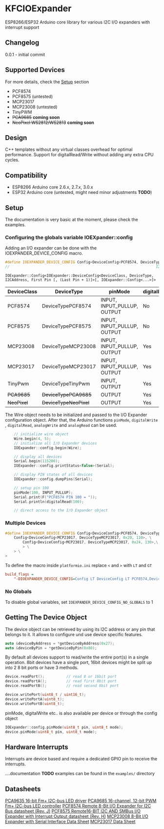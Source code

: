
# KFCIOExpander

ESP8266/ESP32 Arduino core library for various I2C I/O expanders with interrupt support

## Changelog

0.0.1 - initial commit

## Supported Devices

For more details, check the [Setup](#setup) section

- PCF8574
- PCF8575 (untested)
- MCP23017
- MCP23008 (untested)
- TinyPWM
- <s>PCA9685</s> **coming soon**
- <s>NeoPixel WS2812/WS2813</s> **coming soon**

## Design

C++ templates without any virtual classes overhead for optimal performance. Support for digitalRead/Write without adding any extra CPU cycles.

## Compatibility

- ESP8266 Arduino core 2.6.x, 2.7.x, 3.0.x
- ESP32 Arduino core (untested, might need minor adjustments **TODO**)

## <a name="setup"></a>Setup

The documentation is very basic at the moment, please check the examples.

### Configuring the globals variable IOEXpander::config

Adding an I/O expander can be done with the IOEXPANDER_DEVICE_CONFIG macro.

```c++
#define IOEXPANDER_DEVICE_CONFIG Config<DeviceConfig<PCF8574, DeviceTypePCF8574, 0x27, 100>>
//                                                                   I2C Address ^^^^  ^^^  Virtual start PIN
```

`IOExpander::Config<IOExpander::DeviceConfig<DeviceClass, DeviceType, I2CAddress, First Pin [, (Last Pin + 1)]>[, IOExpander::Config<...>]>`

| DeviceClass | DeviceType | pinMode | digitalRead/Write | analogRead/Write | Interrupts |
|---|---|---|---|---|---|
| PCF8574 | DeviceTypePCF8574 | INPUT, INPUT_PULLUP, OUTPUT | No | Yes |Yes |
| PCF8575 | DeviceTypePCF8575 | INPUT, INPUT_PULLUP, OUTPUT | No | Yes |Yes |
| MCP23008 | DeviceTypeMCP23008 | INPUT, INPUT_PULLUP, OUTPUT | Yes | No | Yes |
| MCP23017 | DeviceTypeMCP23017 | INPUT, INPUT_PULLUP, OUTPUT | Yes | No | Yes |
| TinyPwm | DeviceTypeTinyPwm | INPUT, OUTPUT | Yes | Yes | No |
| <s>PCA9685</s> | <s>DeviceTypePCA9685</s> | OUTPUT | Yes | Yes | No |
| <s>NeoPixel</s> | <s>DeviceTypeNeoPixel</s> | OUTPUT | Yes | Yes | No |


The Wire object needs to be initialized and passed to the I/O Expander configuration object. After that, the Arduino functions `pinMode`, `digitalWrite` , `digitalRead`, `analogWrite` and `analogRead` can be used.

```c++
    // initialize wire object
    Wire.begin(4, 5);
    // initialize all I/O Expander devices
    IOExpander::config.begin(Wire);

    // display all devices
    Serial.begin(115200);
    IOExpander::config.printStatus<false>(Serial);

    // display PIN states of all devices
    IOExpander::config.dumpPins(Serial);

    // setup pin 100
    pinMode(100, INPUT_PULLUP);
    Serial.print(F("PCF8574 PIN 100 = "));
    Serial.println(digitalRead(100);

    // direct access to the I/O Expander object
```

### Multiple Devices

```c++
#define IOEXPANDER_DEVICE_CONFIG Config<DeviceConfig<PCF8574, DeviceTypePCF8574, 0x27, 100>, \
    Config<DeviceConfig<MCP23017, DeviceTypeMCP23017, 0x20, 110>, \
        Config<DeviceConfig<MCP23017, DeviceTypeMCP23017, 0x24, 130>,\
        > \
    > \
>
```

To define the macro inside `platformio.ini` replace `<` and `>` with ` LT ` and ` GT `

```ini
build_flags =
    "-DIOEXPANDER_DEVICE_CONFIG=Config LT DeviceConfig LT PCF8574,DeviceTypePCF8574,0x27,100 GT, Config LT DeviceConfig LT MCP23017,DeviceTypeMCP23017,0x20,110 GT, GT GT"

```

### No Globals

To disable global variables, set `IOEXPANDER_DEVICE_CONFIG_NO_GLOBALS` to 1

## Getting The Device Object

The device object can be retrieved by using its I2C address or any pin that belongs to it.
It allows to configure und use device specific features.

```c++
auto &deviceByAddress = *getDeviceByAddress(0x27);
auto &deviceByPin = *getDeviceByPin(0x80);
```

By default all devices support to read/write the entire port(s) in a single operation. 8bit devices have a single port, 16bit devices might be split up into 2 8 bit ports or have 3 methods.

```c++
device.readPort();          // read 8 or 16bit port
device.readPortA();         // read first 8bit port
device.readPortB();         // read second 8bit port

device.writePort(uint8_t / uint16_t);
device.writePortA(uint8_t);
device.writePortB(uint8_t);
```
pinMode, digitalWrite etc.. is also available per device or through the config object

```c++
IOExpander::config.pinMode(uint8_t pin, uint8_t mode);
device.pinMode(uint8_t pin, uint8_t mode);
```

## Hardware Interrupts

Interrupts are device based and require a dedicated GPIO pin to receive the interrupts.

....documentation **TODO**
examples can be found in the `examples/` directory


## Datasheets

[PCA9635 16-bit Fm+ I2C-bus LED driver](https://www.nxp.com/docs/en/data-sheet/PCA9635.pdf)
[PCA9685 16-channel, 12-bit PWM Fm+ I2C-bus LED controller](https://www.nxp.com/docs/en/data-sheet/PCA9685.pdf)
[PCF8574 Remote 8-Bit I/O Expander for I2C Bus datasheet (Rev. J)](https://www.ti.com/lit/ds/symlink/pcf8574.pdf?ts=1627704682334&ref_url=https%253A%252F%252Fwww.google.com%252F)
[PCF8575 Remote16-BIT I2C AND SMBus I/O Expander with Interrupt Output datasheet (Rev. H)](https://www.ti.com/lit/ds/symlink/pcf8575.pdf?ts=1627806036130&ref_url=https%253A%252F%252Fwww.google.com%252F)
[MCP23008 8-Bit I/O Expander with Serial Interface Data Sheet](https://ww1.microchip.com/downloads/en/DeviceDoc/21919e.pdf)
[MCP23017 Data Sheet](https://ww1.microchip.com/downloads/en/devicedoc/20001952c.pdf)